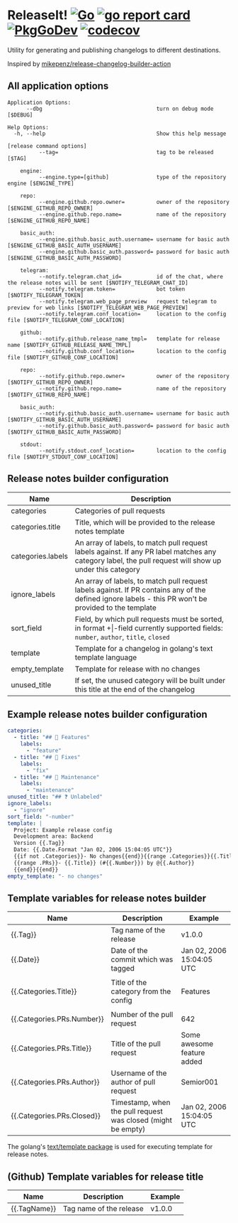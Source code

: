 # ReleaseIt! [![Go](https://github.com/Semior001/releaseit/actions/workflows/.go.yaml/badge.svg)](https://github.com/Semior001/releaseit/actions/workflows/.go.yaml) [![go report card](https://goreportcard.com/badge/github.com/semior001/releaseit)](https://goreportcard.com/report/github.com/semior001/releaseit) [![PkgGoDev](https://pkg.go.dev/badge/github.com/Semior001/releaseit)](https://pkg.go.dev/github.com/Semior001/releaseit) [![codecov](https://codecov.io/gh/Semior001/releaseit/branch/master/graph/badge.svg?token=0MAV99RJ1C)](https://codecov.io/gh/Semior001/releaseit)

Utility for generating and publishing changelogs to different destinations.

Inspired by [mikepenz/release-changelog-builder-action](https://github.com/mikepenz/release-changelog-builder-action)

## All application options
```
Application Options:
      --dbg                                    turn on debug mode [$DEBUG]

Help Options:
  -h, --help                                   Show this help message

[release command options]
          --tag=                               tag to be released [$TAG]

    engine:
          --engine.type=[github]               type of the repository engine [$ENGINE_TYPE]

    repo:
          --engine.github.repo.owner=          owner of the repository [$ENGINE_GITHUB_REPO_OWNER]
          --engine.github.repo.name=           name of the repository [$ENGINE_GITHUB_REPO_NAME]

    basic_auth:
          --engine.github.basic_auth.username= username for basic auth [$ENGINE_GITHUB_BASIC_AUTH_USERNAME]
          --engine.github.basic_auth.password= password for basic auth [$ENGINE_GITHUB_BASIC_AUTH_PASSWORD]

    telegram:
          --notify.telegram.chat_id=           id of the chat, where the release notes will be sent [$NOTIFY_TELEGRAM_CHAT_ID]
          --notify.telegram.token=             bot token [$NOTIFY_TELEGRAM_TOKEN]
          --notify.telegram.web_page_preview   request telegram to preview for web links [$NOTIFY_TELEGRAM_WEB_PAGE_PREVIEW]
          --notify.telegram.conf_location=     location to the config file [$NOTIFY_TELEGRAM_CONF_LOCATION]

    github:
          --notify.github.release_name_tmpl=   template for release name [$NOTIFY_GITHUB_RELEASE_NAME_TMPL]
          --notify.github.conf_location=       location to the config file [$NOTIFY_GITHUB_CONF_LOCATION]

    repo:
          --notify.github.repo.owner=          owner of the repository [$NOTIFY_GITHUB_REPO_OWNER]
          --notify.github.repo.name=           name of the repository [$NOTIFY_GITHUB_REPO_NAME]

    basic_auth:
          --notify.github.basic_auth.username= username for basic auth [$NOTIFY_GITHUB_BASIC_AUTH_USERNAME]
          --notify.github.basic_auth.password= password for basic auth [$NOTIFY_GITHUB_BASIC_AUTH_PASSWORD]

    stdout:
          --notify.stdout.conf_location=       location to the config file [$NOTIFY_STDOUT_CONF_LOCATION]
```

## Release notes builder configuration
| Name              | Description                                                                                                                                             |
|-------------------|---------------------------------------------------------------------------------------------------------------------------------------------------------|
| categories        | Categories of pull requests                                                                                                                             |
| categories.title  | Title, which will be provided to the release notes template                                                                                             |
| categories.labels | An array of labels, to match pull request labels against. If any PR label matches any category label, the pull request will show up under this category |
| ignore_labels     | An array of labels, to match pull request labels against. If PR contains any of the defined ignore labels - this PR won't be provided to the template   |
| sort_field        | Field, by which pull requests must be sorted, in format +&#124;-field currently supported fields: `number`, `author`, `title`, `closed`                     |
| template          | Template for a changelog in golang's text template language                                                                                             |
| empty_template    | Template for release with no changes                                                                                                                    |
| unused_title      | If set, the unused category will be built under this title at the end of the changelog                                                                  |

## Example release notes builder configuration

```yaml
categories:
  - title: "## 🚀 Features"
    labels:
      - "feature"
  - title: "## 🐛 Fixes"
    labels:
      - "fix"
  - title: "## 🧰 Maintenance"
    labels:
      - "maintenance"
unused_title: "## ❓ Unlabeled"
ignore_labels:
  - "ignore"
sort_field: "-number"
template: |
  Project: Example release config
  Development area: Backend
  Version {{.Tag}}
  Date: {{.Date.Format "Jan 02, 2006 15:04:05 UTC"}}
  {{if not .Categories}}- No changes{{end}}{{range .Categories}}{{.Title}}
  {{range .PRs}}- {{.Title}} (#{{.Number}}) by @{{.Author}}
  {{end}}{{end}}
empty_template: "- no changes"
```

## Template variables for release notes builder

| Name                       | Description                                                      | Example                    |
|----------------------------|------------------------------------------------------------------|----------------------------|
| {{.Tag}}                   | Tag name of the release                                          | v1.0.0                     |
| {{.Date}}                  | Date of the commit which was tagged                              | Jan 02, 2006 15:04:05 UTC  |
|                            |                                                                  |                            |
| {{.Categories.Title}}      | Title of the category from the config                            | Features                   |
|                            |                                                                  |                            |
| {{.Categories.PRs.Number}} | Number of the pull request                                       | 642                        |
| {{.Categories.PRs.Title}}  | Title of the pull request                                        | Some awesome feature added |
| {{.Categories.PRs.Author}} | Username of the author of pull request                           | Semior001                  |
| {{.Categories.PRs.Closed}} | Timestamp, when the pull request was closed (might be empty)     | Jan 02, 2006 15:04:05 UTC  |

The golang's [text/template package](https://pkg.go.dev/text/template) is used for executing template for release notes.

## (Github) Template variables for release title

| Name         | Description             | Example |
|--------------|-------------------------|---------|
| {{.TagName}} | Tag name of the release | v1.0.0  |
